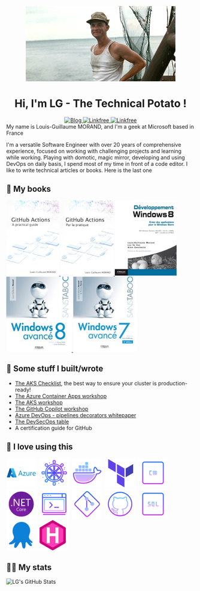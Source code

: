 <div id="intro" align="center">

  <img alt="Kind cat GIF" src="./images/hi-there.gif" />

  <h1>Hi, I'm LG - The Technical Potato !</h1>

  <div id="social-icons">
    <a href="https://lgmorand.github.io/">
      <img src="https://raster.shields.io/badge/Tech Blog-green?style=for-the-badge&logo=blogger&logoColor=white" alt="Blog"/>
    </a>
    <a href="https://www.linkedin.com/in/lgmorand/">
      <img src="https://img.shields.io/badge/Let's%20Connect!-080ebf?style=for-the-badge&logo=linkedin" alt="Linkfree"/>
    </a>
    <a href="https://www.twitter.com/lgmorand/">
      <img src="https://img.shields.io/badge/Let's%20Twit!-4bd3f1?style=for-the-badge&logo=twitter" alt="Linkfree"/>
    </a>
  </div>
</div>
My name is Louis-Guillaume MORAND, and I'm a geek at Microsoft based in France

I'm a versatile Software Engineer with over 20 years of comprehensive experience, focused on working with challenging projects and learning while working. Playing with domotic, magic mirror, developing and using DevOps on daily basis, I spend most of my time in front of a code editor. I like to write technical articles or books. Here is the last one 

## 📘 My books

<a href="https://www.amazon.com/GitHub-Actions-practical-Louis-Guillaume-MORAND/dp/2957832925" target="_blank"><img src="./images/books/github-actions-en.jpg" height="200" /> </a>
<a href="https://www.amazon.fr/GitHub-Actions-pratique-Louis-Guillaume-MORAND/dp/2957832941" target="_blank"><img src="./images/books/github-actions-fr.jpg" height="200" /> </a>
<a href="https://www.amazon.fr/D%C3%A9veloppement-Windows-applications-Runtime-JavaScript/dp/2212136439" target="_blank"><img src="./images/books/dev-win8.jpg" height="200" /> </a>
<a href="https://www.amazon.fr/Windows-8-avanc%C3%A9-Louis-Guillaume-Morand/dp/2212134835" target="_blank"><img src="./images/books/win8.jpg" height="200" /> </a>
<a href="https://www.amazon.fr/Windows-7-avanc%C3%A9-Louis-Guillaume-Morand/dp/2212129955" target="_blank"><img src="./images/books/win7.jpg" height="200" /> </a>


## 🔭 Some stuff I built/wrote

- [The AKS Checklist](http://www.the-aks-checklist.com), the best way to ensure your cluster is production-ready!
- [The Azure Container Apps workshop](https://aka.ms/aca-workshop)
- [The AKS workshop](https://aka.ms/aks-workshop)
- [The GitHub Copilot workshop](https://aka.ms/aca-workshop)
- [Azure DevOps - pipelines decorators whitepaper](https://github.com/lgmorand/azure-devops-pipeline-decorators)
- [The DevSecOps table](https://aka.ms/devsecops-table)
- A certification guide for GitHub

## 🧠 I love using this 


<div id="tech-icons">
  <img src="./images/tech-icons/azure-original-wordmark.svg" title="Microsoft Azure" alt="Microsoft Azure" width="80" height="80"/>&nbsp;
  <img src="./images/tech-icons/kubernetes-icon.png" title="Kubernetes" alt="Kubernetes" width="80" height="80"/>&nbsp;
  <img src="./images/tech-icons/docker-icon.png" title="Docker" alt="Docker" width="80" height="80"/>&nbsp;
  <img src="./images/tech-icons/terraform-icon.png" title="Terraform" alt="Terraform" width="80" height="80"/>&nbsp;
  <img src="./images/tech-icons/csharp-icon.png" title="CSharp" alt="CSharp" width="80" height="80"/>&nbsp;
  <img src="./images/tech-icons/dotnet-icon.png" title="dotnet" alt="dotnet" width="80" height="80"/>&nbsp;
  <img src="./images/tech-icons/scripting-icon.png" title="Scripting" alt="Scripting" width="80" height="80"/>&nbsp;
  <img src="./images/tech-icons/git-icon.png" title="Git" alt="Git" width="80" height="80"/>&nbsp;
  <img src="./images/tech-icons/github-icon.png" title="GitHub" alt="GitHub" width="80" height="80"/>&nbsp;
  <img src="./images/tech-icons/sql-icon.png" title="SQL" alt="SQL" width="80" height="80"/>
  <img src="./images/tech-icons/octopus-icon.png" title="Octopus Deploy" alt="Octopus Deploy" width="80" height="80"/>
  <img src="./images/tech-icons/hugo-icon.png" title="Hugo Server" alt="Hugo Server" width="80" height="80"/>
</div>

## 🙌🏼 My stats 

![LG's GitHub Stats](https://github-readme-stats.vercel.app/api?username=lgmorand&show_icons=true)


